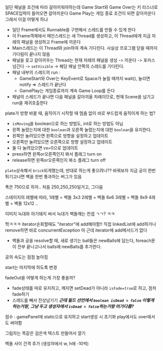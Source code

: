 일단 패널을 조건에 따라 갈아끼워야하는데
Game Start와 Game Over는 키 리스너로 SPACE입력이 들어오면 갈아끼운다
Game Play는 게임 종료 조건이 되면 갈아끼운다
그래서 이걸 어떻게 하냐

- 일단 Frame에서도 Runnable을 구현해서 스레드를 만들 수 있게 한다
- 이 Frame객체에서 메인스레드는 새 Thread를 생성하고, 이 Thread에게 지금 차례의 패널을 생성하고 Frame에 끼운다
- Main스레드는 이 Thread와 join하여 계속 기다린다. 사실상 프로그램 닫을 때까지 기다림이 끝나지 않음
- 패널을 꽂고 갈아끼우는 Thread는 현재 차례의 패널을 생성 -> 끼운다 -> 포커스 넘긴다 -> `setVisible` -> 해당 패널 안쪽의 스레드를 기다린다.
- 패널 내부의 스레드의 run : 
	- GameStart와 Over는 KeyEvent로 Space가 눌릴 때까지 wait(), 눌리면 notify => 스레드가 끝난다
	- GamePlay는 게임종료까지 계속 Game Loop를 돈다
- 패널의 스레드가 끝나면 다음 패널을 갈아끼울 차례이므로, 현재 Scene을 넘기고 run을 재귀호출한다


plate가 방향 바꿀 때, 움직이기 시작할 때 멈춤 없이 바로 부드럽게 움직이게 하는 법?
- `isMoving`을 boolean으로 하는 방법도, int로 하는 방법도 아님
- 왼쪽 눌렸는지에 대한 `boolean`과 오른쪽 눌렸는지에 대한 `boolean`을 유지한다. 
- 왼쪽만 눌려있으면 왼쪽으로 방향을 설정하고 업데이트
- 오른쪽만 눌려있으면 오른쪽으로 방향 설정하고 업데이트
- 둘 다 눌려있으면 vx=0으로 업데이트
- press하면 왼쪽or오른쪽인지 봐서 플래그 turn on
- release하면 왼쪽or오른쪽인지 봐소 플래그 turn off


`plate`상속해서 `brick`되게했는데, 반대로 하는게 좋으려나?? 바꿔보자
지금 공이 한번 튀기고나면 벽을 한번 통과하는 버그가 있음


폭은 750으로 하자.. 처음 250,250,250일거고, 그다음 


스테이지의 레벨에 따라, 
1레벨 = 벽돌 3x3
2레벨 = 벽돌 6x6
3레벨 = 벽돌 9x9
4레벨 = 벽돌 12x12 ..

이미지 늑대와 아기돼지 써서 늑대가 벽돌깨는 컨셉 ㄱㄱ? ㅋㅋ

헉ㅋㅋㅋ iterator순회할때도 "iterator"에 add해야함!! 
직접 linkedList에 add하거나 remove하면 바로 concurrentException
아 근데 iterator에 add메서드가 없다
- 벽돌과 공을 resolve할 때, 새로 생기는 ball들은 newBalls에 담는다, foreach문이 전부 끝나고나서 balls에 newBalls를 추가한다.

공의 속도는 점점 높아짐

start는 마지막에 하도록 변경

fadeOut을 어떻게 하는게 가장 좋을까?
- fade상태를 따로 유지하고, 깨지면 setDead가 아니라 `isFade=true`로 하고, 점차fade하기
- 스레드를 빼서 잔상남기기
***근데 필드 선언에서 `boolean isDead = false` 이렇게 하는거랑, 그냥 두고 생성자에서 `isDead = false`하는거랑 머가다름?***


점수 : gamePanel에 static으로 유지하고 start생성 시 초기화
play에서도 over에서도 써야함

그림자는 똑같은 검은색 텍스트 만들어서 깔기

벽돌 사이 간격 추가 (생성자에서 w, h에 -10씩)